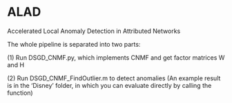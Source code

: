 # ALAD
Accelerated Local Anomaly Detection in Attributed Networks

The whole pipeline is separated into two parts:

(1) Run DSGD_CNMF.py, which implements CNMF and get factor matrices W and H

(2) Run DSGD_CNMF_FindOutlier.m to detect anomalies (An example result is in the ‘Disney’ folder, in which you can evaluate directly by calling the function)
